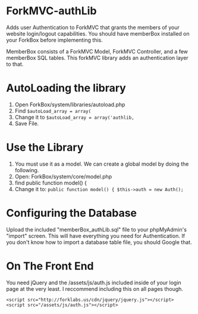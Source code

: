 # ForkMVC-authLib
Adds user Authentication to ForkMVC that grants the members of your website login/logout capabilities. You should have memberBox installed on your ForkBox before implementing this. 

MemberBox consists of a ForkMVC Model, ForkMVC Controller, and a few memberBox SQL tables. This forkMVC library adds an authentication layer to that.

# AutoLoading the library
1. Open ForkBox/system/libraries/autoload.php
2. Find `$autoLoad_array = array(`
3. Change it to `$autoLoad_array = array('authlib,`
4. Save File.

# Use the Library
1. You must use it as a model. We can create a global model by doing the following.
2. Open: ForkBox/system/core/model.php
3. find public function model() {
4. Change it to: `public function model() { $this->auth = new Auth();` 

# Configuring the Database
Upload the included "memberBox_authLib.sql" file to your phpMyAdmin's "import" screen. This will have everything you need for Authentication. If you don't know how to import a database table file, you should Google that.

# On The Front End
You need jQuery and the /assets/js/auth.js included inside of your login page at the very least. I reccommend including this on all pages though.

`<script src="http://forklabs.us/cdn/jquery/jquery.js"></script>`
`<script src="/assets/js/auth.js"></script>`

